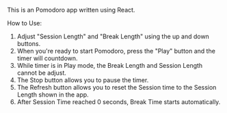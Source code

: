 This is an Pomodoro app written using React.

How to Use:

1) Adjust "Session Length" and "Break Length" using the up and down buttons.
2) When you're ready to start Pomodoro, press the "Play" button and the timer will countdown.
3) While timer is in Play mode, the Break Length and Session Length cannot be adjust.
4) The Stop button allows you to pause the timer.
5) The Refresh button allows you to reset the Session time to the Session Length shown in the app.
6) After Session Time reached 0 seconds, Break Time starts automatically.

